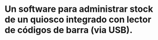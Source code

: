 # Un software para administrar stock de un quiosco integrado con lector de códigos de barra (via USB).
